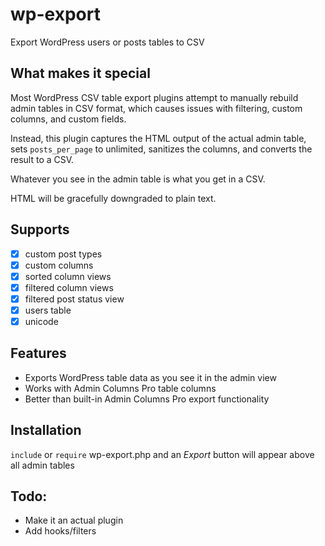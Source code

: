 # wp-export

Export WordPress users or posts tables to CSV

## What makes it special

Most WordPress CSV table export plugins attempt to manually rebuild admin tables in CSV format, which causes issues with filtering, custom columns, and custom fields.

Instead, this plugin captures the HTML output of the actual admin table, sets `posts_per_page` to unlimited, sanitizes the columns, and converts the result to a CSV.

Whatever you see in the admin table is what you get in a CSV.

HTML will be gracefully downgraded to plain text.

## Supports

 * [x] custom post types
 * [x] custom columns
 * [x] sorted column views
 * [x] filtered column views
 * [x] filtered post status view
 * [x] users table
 * [x] unicode

## Features

 * Exports WordPress table data as you see it in the admin view
 * Works with Admin Columns Pro table columns
 * Better than built-in Admin Columns Pro export functionality
 
## Installation

`include` or `require` wp-export.php and an *Export* button will appear above all admin tables

## Todo:

  * Make it an actual plugin
  * Add hooks/filters
